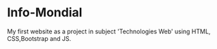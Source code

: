 # Info-Mondial
My first website as a project in subject 'Technologies Web' using HTML, CSS,Bootstrap and JS.
